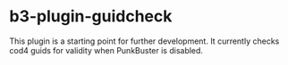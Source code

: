 b3-plugin-guidcheck
===================

This plugin is a starting point for further development.
It currently checks cod4 guids for validity when PunkBuster is disabled. 